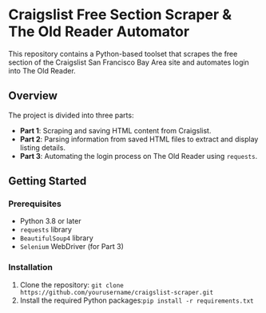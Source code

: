 # Craigslist Free Section Scraper & The Old Reader Automator

This repository contains a Python-based toolset that scrapes the free section of the Craigslist San Francisco Bay Area site and automates login into The Old Reader.

## Overview

The project is divided into three parts:

- **Part 1**: Scraping and saving HTML content from Craigslist.
- **Part 2**: Parsing information from saved HTML files to extract and display listing details.
- **Part 3**: Automating the login process on The Old Reader using `requests`.

## Getting Started

### Prerequisites

- Python 3.8 or later
- `requests` library
- `BeautifulSoup4` library
- `Selenium` WebDriver (for Part 3)

### Installation

1. Clone the repository: `git clone https://github.com/yourusername/craigslist-scraper.git`
2. Install the required Python packages:`pip install -r requirements.txt`


